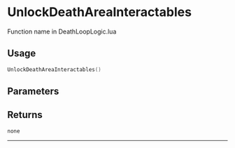 # UnlockDeathAreaInteractables
Function name in DeathLoopLogic.lua
## Usage
```lua
UnlockDeathAreaInteractables()
```
## Parameters

## Returns
`none`

---